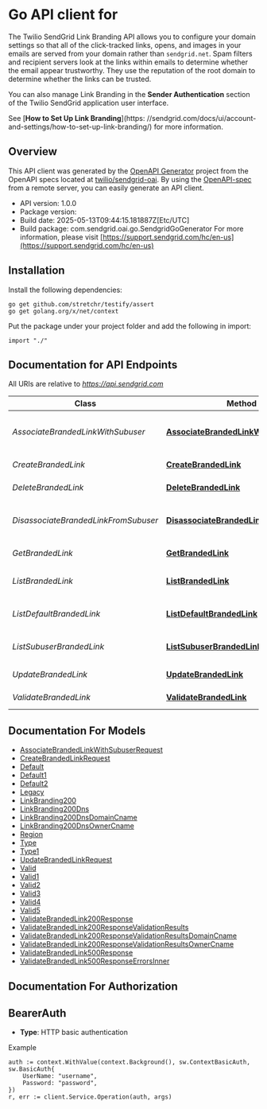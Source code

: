 # Go API client for 

The Twilio SendGrid Link Branding API allows you to configure your domain settings so that all of the click-tracked links, opens, and images in your emails are served from your domain rather than `sendgrid.net`. Spam filters and recipient servers look at the links within emails to determine whether the email appear trustworthy. They use the reputation of the root domain to determine whether the links can be trusted.

You can also manage Link Branding in the **Sender Authentication** section of the Twilio SendGrid application user interface.

 See [**How to Set Up Link Branding**](https: //sendgrid.com/docs/ui/account-and-settings/how-to-set-up-link-branding/) for more information.

## Overview
This API client was generated by the [OpenAPI Generator](https://openapi-generator.tech) project from the OpenAPI specs located at [twilio/sendgrid-oai](https://github.com/twilio/sendgrid-oai/tree/main/spec).  By using the [OpenAPI-spec](https://www.openapis.org/) from a remote server, you can easily generate an API client.

- API version: 1.0.0
- Package version: 
- Build date: 2025-05-13T09:44:15.181887Z[Etc/UTC]
- Build package: com.sendgrid.oai.go.SendgridGoGenerator
For more information, please visit [https://support.sendgrid.com/hc/en-us](https://support.sendgrid.com/hc/en-us)

## Installation

Install the following dependencies:

```shell
go get github.com/stretchr/testify/assert
go get golang.org/x/net/context
```

Put the package under your project folder and add the following in import:

```golang
import "./"
```

## Documentation for API Endpoints

All URIs are relative to *https://api.sendgrid.com*

Class | Method | HTTP request | Description
------------ | ------------- | ------------- | -------------
*AssociateBrandedLinkWithSubuser* | [**AssociateBrandedLinkWithSubuser**](docs/AssociateBrandedLinkWithSubuser.md#associatebrandedlinkwithsubuser) | **Post** /v3/whitelabel/links/{LinkId}/subuser | Associate a branded link with a subuser
*CreateBrandedLink* | [**CreateBrandedLink**](docs/CreateBrandedLink.md#createbrandedlink) | **Post** /v3/whitelabel/links | Create a branded link
*DeleteBrandedLink* | [**DeleteBrandedLink**](docs/DeleteBrandedLink.md#deletebrandedlink) | **Delete** /v3/whitelabel/links/{Id} | Delete a branded link
*DisassociateBrandedLinkFromSubuser* | [**DisassociateBrandedLinkFromSubuser**](docs/DisassociateBrandedLinkFromSubuser.md#disassociatebrandedlinkfromsubuser) | **Delete** /v3/whitelabel/links/subuser | Disassociate a branded link from a subuser
*GetBrandedLink* | [**GetBrandedLink**](docs/GetBrandedLink.md#getbrandedlink) | **Get** /v3/whitelabel/links/{Id} | Retrieve a branded link
*ListBrandedLink* | [**ListBrandedLink**](docs/ListBrandedLink.md#listbrandedlink) | **Get** /v3/whitelabel/links | Retrieve all branded links
*ListDefaultBrandedLink* | [**ListDefaultBrandedLink**](docs/ListDefaultBrandedLink.md#listdefaultbrandedlink) | **Get** /v3/whitelabel/links/default | Retrieve the default branded link
*ListSubuserBrandedLink* | [**ListSubuserBrandedLink**](docs/ListSubuserBrandedLink.md#listsubuserbrandedlink) | **Get** /v3/whitelabel/links/subuser | Retrieve a subuser&#39;s branded link
*UpdateBrandedLink* | [**UpdateBrandedLink**](docs/UpdateBrandedLink.md#updatebrandedlink) | **Patch** /v3/whitelabel/links/{Id} | Update a branded link
*ValidateBrandedLink* | [**ValidateBrandedLink**](docs/ValidateBrandedLink.md#validatebrandedlink) | **Post** /v3/whitelabel/links/{Id}/validate | Validate a branded link


## Documentation For Models

 - [AssociateBrandedLinkWithSubuserRequest](AssociateBrandedLinkWithSubuserRequest.md)
 - [CreateBrandedLinkRequest](CreateBrandedLinkRequest.md)
 - [Default](Default.md)
 - [Default1](Default1.md)
 - [Default2](Default2.md)
 - [Legacy](Legacy.md)
 - [LinkBranding200](LinkBranding200.md)
 - [LinkBranding200Dns](LinkBranding200Dns.md)
 - [LinkBranding200DnsDomainCname](LinkBranding200DnsDomainCname.md)
 - [LinkBranding200DnsOwnerCname](LinkBranding200DnsOwnerCname.md)
 - [Region](Region.md)
 - [Type](Type.md)
 - [Type1](Type1.md)
 - [UpdateBrandedLinkRequest](UpdateBrandedLinkRequest.md)
 - [Valid](Valid.md)
 - [Valid1](Valid1.md)
 - [Valid2](Valid2.md)
 - [Valid3](Valid3.md)
 - [Valid4](Valid4.md)
 - [Valid5](Valid5.md)
 - [ValidateBrandedLink200Response](ValidateBrandedLink200Response.md)
 - [ValidateBrandedLink200ResponseValidationResults](ValidateBrandedLink200ResponseValidationResults.md)
 - [ValidateBrandedLink200ResponseValidationResultsDomainCname](ValidateBrandedLink200ResponseValidationResultsDomainCname.md)
 - [ValidateBrandedLink200ResponseValidationResultsOwnerCname](ValidateBrandedLink200ResponseValidationResultsOwnerCname.md)
 - [ValidateBrandedLink500Response](ValidateBrandedLink500Response.md)
 - [ValidateBrandedLink500ResponseErrorsInner](ValidateBrandedLink500ResponseErrorsInner.md)


## Documentation For Authorization



## BearerAuth

- **Type**: HTTP basic authentication

Example

```golang
auth := context.WithValue(context.Background(), sw.ContextBasicAuth, sw.BasicAuth{
    UserName: "username",
    Password: "password",
})
r, err := client.Service.Operation(auth, args)
```

